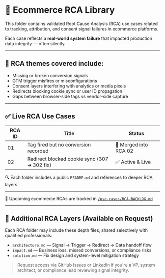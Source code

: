 # 🧩 Ecommerce RCA Library

This folder contains validated Root Cause Analysis (RCA) use cases related to tracking, attribution, and consent signal failures in ecommerce platforms.

Each case reflects a **real-world system failure** that impacted production data integrity — often silently.

---

## 🧠 RCA themes covered include:

- Missing or broken conversion signals  
- GTM trigger misfires or misconfigurations  
- Consent layers interfering with analytics or media pixels  
- Redirects blocking cookie sync or user ID propagation  
- Gaps between browser-side tags vs vendor-side capture

---

## ✅ Live RCA Use Cases

| RCA ID | Title                                              | Status             |
|--------|----------------------------------------------------|--------------------|
| 01     | Tag fired but no conversion recorded               | 🔁 Merged into RCA 02 |
| 02     | Redirect blocked cookie sync (307 ➜ 302 fix)       | ✅ Active & Live   |

🔍 Each folder includes a public `README.md` and references to deeper RCA layers.

---

📌 Upcoming ecommerce RCAs are tracked in [`/use-cases/RCA-BACKLOG.md`](../../RCA-BACKLOG.md)

---

## 🔐 Additional RCA Layers (Available on Request)

Each RCA folder may include these depth files, shared selectively with qualified professionals:

- `architecture.md` — Signal → Trigger → Redirect → Data handoff flow  
- `impact.md` — Business loss, missed conversions, or compliance risks  
- `solution.md` — Fix design and system-level mitigation strategy

> Request access via GitHub Issues or LinkedIn if you're a VP, system architect, or compliance lead reviewing signal integrity.
